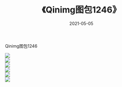 ﻿---
layout: post
title:  《Qinimg图包1246》
date:   2021-05-05
img: http://imgx.orgx.ga/Qinimg图包/Qinimg图包1246/000.jpg
categories: [美女, 清纯, 唯美]
---

Qinimg图包1246

 ![](http://imgx.orgx.ga/Qinimg图包/Qinimg图包1246/001.jpg) <br>![](http://imgx.orgx.ga/Qinimg图包/Qinimg图包1246/002.jpg) <br>![](http://imgx.orgx.ga/Qinimg图包/Qinimg图包1246/003.jpg) <br>![](http://imgx.orgx.ga/Qinimg图包/Qinimg图包1246/004.jpg) <br>![](http://imgx.orgx.ga/Qinimg图包/Qinimg图包1246/005.jpg) <br>![](http://imgx.orgx.ga/Qinimg图包/Qinimg图包1246/006.jpg) <br>